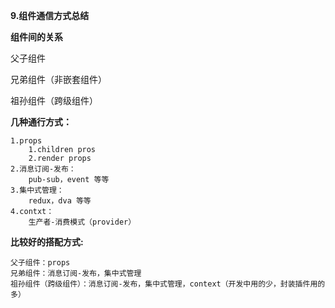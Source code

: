 **9.组件通信方式总结**

**组件间的关系**

父子组件

兄弟组件（非嵌套组件）

祖孙组件（跨级组件）

**几种通行方式：**

```
1.props
	1.children pros
	2.render props
2.消息订阅-发布：
	pub-sub，event 等等
3.集中式管理：
	redux，dva 等等
4.contxt：
	生产者-消费模式（provider）
```

**比较好的搭配方式:**

```
父子组件：props
兄弟组件：消息订阅-发布，集中式管理
祖孙组件（跨级组件）：消息订阅-发布，集中式管理，context（开发中用的少，封装插件用的多）
```

